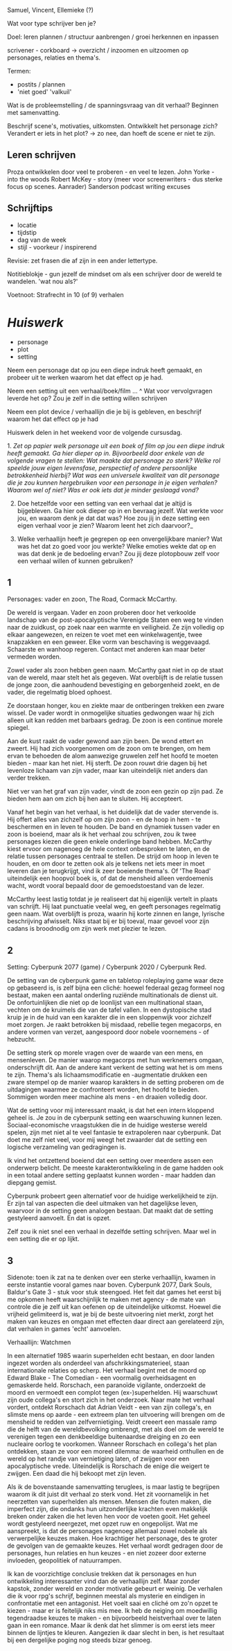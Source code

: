 Samuel, Vincent, Ellemieke (?)

Wat voor type schrijver ben je?

Doel: leren plannen / structuur aanbrengen / groei herkennen en inpassen

scrivener - corkboard -> overzicht / inzoomen en uitzoomen op personages, relaties en thema's.

Termen: 
- postits / plannen
- 'niet goed' 'valkuil'


Wat is de probleemstelling / de spanningsvraag van dit verhaal? 
Beginnen met samenvatting. 

Beschrijf scene's, motivaties, uitkomsten. 
Ontwikkelt het personage zich? Verandert er iets in het plot? -> zo nee, dan hoeft de scene er niet te zijn. 


## Leren schrijven

Proza ontwikkelen door veel te proberen - en veel te lezen. 
John Yorke - into the woods 
Robert McKey - story (meer voor screenwriters - dus sterke focus op scenes. Aanrader)
Sanderson podcast writing excuses

## Schrijftips

- locatie
- tijdstip
- dag van de week
- stijl - voorkeur / inspirerend

Revisie: zet frasen die af zijn in een ander lettertype. 

Notitieblokje - gun jezelf de mindset om als een schrijver door de wereld te wandelen. 
'wat nou als?'

Voetnoot:
Strafrecht in 10 (of 9) verhalen


# *Huiswerk*
- personage
- plot
- setting

Neem een personage dat op jou een diepe indruk heeft gemaakt, en probeer uit te werken waarom het dat effect op je had. 

Neem een setting uit een verhaal/boek/film ... ^ 
Wat voor vervolgvragen leverde het op? Zou je zelf in die setting willen schrijven

Neem een plot device / verhaallijn die je bij is gebleven, en beschrijf waarom het dat effect op je had

Huiswerk delen in het weekend voor de volgende cursusdag.


1. _Zet op papier welk_ _personage uit een boek of film op jou een diepe indruk heeft gemaakt. Ga hier dieper op in. Bijvoorbeeld door enkele van de volgende vragen te stellen: Wat maakte dat personage zo sterk? Welke rol speelde jouw eigen levensfase, perspectief of andere persoonlijke betrokkenheid hierbij? Wat was een universele kwaliteit van dit personage die je zou kunnen hergebruiken voor een personage in je eigen verhalen? Waarom wel of niet? Was er ook iets dat je minder geslaagd vond?_ 

2. Doe hetzelfde voor een setting van een verhaal dat je altijd is bijgebleven. Ga hier ook dieper op in en bevraag jezelf. Wat werkte voor jou, en waarom denk je dat dat was? Hoe zou jij in deze setting een eigen verhaal voor je zien? Waarom leent het zich daarvoor?_ 

3. Welke verhaallijn heeft je gegrepen op een onvergelijkbare manier? Wat was het dat zo goed voor jou werkte? Welke emoties wekte dat op en was dat denk je de bedoeling ervan? Zou jij deze plotopbouw zelf voor een verhaal willen of kunnen gebruiken?


## 1
Personages: vader en zoon, The Road, Cormack McCarthy. 

De wereld is vergaan. Vader en zoon proberen door het verkoolde landschap van de post-apocalyptische Verenigde Staten een weg te vinden naar de zuidkust, op zoek naar een warmte en veiligheid. Ze zijn volledig op elkaar aangewezen, en reizen te voet met een winkelwagentje, twee knapzakken en een geweer. Elke vorm van beschaving is weggevaagd. Schaarste en wanhoop regeren. Contact met anderen kan maar beter vermeden worden. 

Zowel vader als zoon hebben geen naam. McCarthy gaat niet in op de staat van de wereld, maar stelt het als gegeven. Wat overblijft is de relatie tussen de jonge zoon, die aanhoudend bevestiging en geborgenheid zoekt, en de vader, die regelmatig bloed ophoest. 

Ze doorstaan honger, kou en ziekte maar de ontberingen trekken een zware wissel. De vader wordt in onmogelijke situaties gedwongen waar hij zich alleen uit kan redden met barbaars gedrag. De zoon is een continue morele spiegel. 

Aan de kust raakt de vader gewond aan zijn been. De wond ettert en zweert. Hij had zich voorgenomen om de zoon om te brengen, om hem ervan te behoeden de alom aanwezige gruwelen zelf het hoofd te moeten bieden - maar kan het niet. Hij sterft. De zoon rouwt drie dagen bij het levenloze lichaam van zijn vader, maar kan uiteindelijk niet anders dan verder trekken. 

Niet ver van het graf van zijn vader, vindt de zoon een gezin op zijn pad. Ze bieden hem aan om zich bij hen aan te sluiten. Hij accepteert. 

Vanaf het begin van het verhaal, is het duidelijk dat de vader stervende is. Hij offert alles van zichzelf op om zijn zoon - en de hoop in hem - te beschermen en in leven te houden. De band en dynamiek tussen vader en zoon is boeiend, maar als ik het verhaal zou schrijven, zou ik twee personages kiezen die geen enkele onderlinge band hebben. McCarthy kiest ervoor om nagenoeg de hele context onbesproken te laten, en de relatie tussen personages centraal te stellen. De strijd om hoop in leven te houden, en om door te zetten ook als je telkens net iets meer in moet leveren dan je terugkrijgt, vind ik zeer boeiende thema's. Of 'The Road' uiteindelijk een hoopvol boek is, of dat de mensheid alleen verdoemenis wacht, wordt vooral bepaald door de gemoedstoestand van de lezer. 

McCarthy leest lastig totdat je je realiseert dat hij eigenlijk vertelt in plaats van schrijft. Hij laat punctuatie veelal weg, en geeft personages regelmatig geen naam. Wat overblijft is proza, waarin hij korte zinnen en lange, lyrische beschrijving afwisselt. Niks staat bij er bij toeval, maar gevoel voor zijn cadans is broodnodig om zijn werk met plezier te lezen. 


## 2 
Setting: Cyberpunk 2077 (game) / Cyberpunk 2020 / Cyberpunk Red. 

De setting van de cyberpunk game en tabletop roleplaying game waar deze op gebaseerd is, is zelf bijna een cliché: hoewel federaal gezag formeel nog bestaat, maken een aantal onderling ruziënde multinationals de dienst uit. De onfortuinlijken die niet op de loonlijst van een multinational staan, vechten om de kruimels die van de tafel vallen. In een dystopische stad kruip je in de huid van een karakter die in een sloppenwijk voor zichzelf moet zorgen. Je raakt  betrokken bij misdaad, rebellie tegen megacorps, en andere vormen van verzet, aangespoord door nobele voornemens - of hebzucht. 

De setting sterk op morele vragen over de waarde van een mens, en mensenleven. De manier waarop megacorps met hun werknemers omgaan, onderschrijft dit. Aan de andere kant verkent de setting wat het is om mens te zijn. Thema's als lichaamsmodificatie en -augmentatie drukken een zware stempel op de manier waarop karakters in de setting proberen om de uitdagingen waarmee ze confronteert worden, het hoofd te bieden. Sommigen worden meer machine als mens - en draaien volledig door. 

Wat de setting voor mij interessant maakt, is dat het een intern kloppend geheel is. Je zou in de cyberpunk setting een waarschuwing kunnen lezen. Sociaal-economische vraagstukken die in de huidige westerse wereld spelen, zijn met niet al te veel fantasie te extrapoleren naar cyberpunk. Dat doet me zelf niet veel, voor mij weegt het zwaarder dat de setting een logische verzameling van gedragingen is. 

Ik vind het ontzettend boeiend dat een setting over meerdere assen een onderwerp belicht. De meeste karakterontwikkeling in de game hadden ook in een totaal andere setting geplaatst kunnen worden - maar hadden dan diepgang gemist. 

Cyberpunk probeert geen alternatief voor de huidige werkelijkheid te zijn. Er zijn tal van aspecten die deel uitmaken van het dagelijkse leven, waarvoor in de setting geen analogen bestaan. Dat maakt dat de setting gestyleerd aanvoelt. En dat is opzet. 

Zelf zou ik niet snel een verhaal in dezelfde setting schrijven. Maar wel in een setting die er op lijkt. 

## 3
Sidenote: toen ik zat na te denken over een sterke verhaallijn, kwamen in eerste instantie vooral games naar boven. Cyberpunk 2077, Dark Souls, Baldur's Gate 3 - stuk voor stuk steengoed. Het feit dat games het eerst bij me opkomen heeft waarschijnlijk te maken met agency - de mate van controle die je zelf uit kan oefenen op de uiteindelijke uitkomst. Hoewel die vrijheid gelimiteerd is, wat je bij de beste uitvoering niet merkt, zorgt het maken van keuzes en omgaan met effecten daar direct aan gerelateerd zijn, dat verhalen in games 'echt' aanvoelen.

Verhaallijn: Watchmen

In een alternatief 1985 waarin superhelden echt bestaan, en door landen ingezet worden als onderdeel van afschrikkingsmaterieel, staan internationale relaties op scherp. Het verhaal begint met de moord op Edward Blake - The Comedian - een voormalig overheidsagent en gemaskerde held. Rorschach, een paranoïde vigilante, onderzoekt de moord en vermoedt een complot tegen (ex-)superhelden. Hij waarschuwt zijn oude collega's en stort zich in het onderzoek. 
Naar mate het verhaal vordert, ontdekt Rorschach dat Adrian Veidt - een van zijn collega's, en slimste mens op aarde - een extreem plan ten uitvoering will brengen om de mensheid te redden van zelfvernietiging. Veidt creeert een massale ramp die de helft van de wereldbevolking ombrengt, met als doel om de wereld te verenigen tegen een denkbeeldige buitenaardse dreiging en zo een nucleaire oorlog te voorkomen. 
Wanneer Rorschach en collega's het plan ontdekken, staan ze voor een moreel dilemma: de waarheid onthullen en de wereld op het randje van vernietiging laten, of zwijgen voor een apocalyptische vrede. 
Uiteindelijk is Rorschach de enige die weigert te zwijgen. Een daad die hij bekoopt met zijn leven. 

Als ik de bovenstaande samenvatting teruglees, is maar lastig te begrijpen waarom ik dit juist dit verhaal zo sterk vond. Het zit voornamelijk in het neerzetten van superhelden als mensen. Mensen die fouten maken, die imperfect zijn, die ondanks hun uitzonderlijke krachten even makkelijk breken onder zaken die het leven hen voor de voeten gooit. Het geheel wordt gestyleerd neergezet, met opzet ruw en ongepolijst. 
Wat me aanspreekt, is dat de personages nagenoeg allemaal zowel nobele als verwerpelijke keuzes maken. Hoe krachtiger het personage, des te groter de gevolgen van de gemaakte keuzes. Het verhaal wordt gedragen door de personages, hun relaties en hun keuzes - en niet zozeer door externe invloeden, geopolitiek of natuurrampen. 

Ik kan de voorzichtige conclusie trekken dat ik personages en hun ontwikkeling interessanter vind dan de verhaallijn zelf. Maar zonder kapstok, zonder wereld en zonder motivatie gebeurt er weinig. De verhalen die ik voor rpg's schrijf, beginnen meestal als mysterie en eindigen in confrontatie met een antagonist. Het voelt saai en cliché om zo'n opzet te kiezen - maar er is feitelijk niks mis mee. Ik heb de neiging om moedwillig tegendraadse keuzes te maken - en bijvoorbeeld heistverhaal over te laten gaan in een romance. Maar ik denk dat het slimmer is om eerst iets meer binnen de lijntjes te kleuren. Aangezien ik daar slecht in ben, is het resultaat bij een dergelijke poging nog steeds bizar genoeg. 